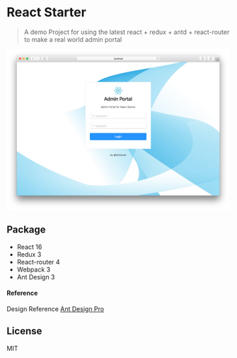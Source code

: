 # React Starter

>  A demo Project for using the latest react + redux + antd + react-router to make a real world admin portal

<img src="https://raw.githubusercontent.com/bichenkk/react-starter/master/github/screenshot.png">

## Package
* React 16
* Redux 3
* React-router 4
* Webpack 3
* Ant Design 3

#### Reference
Design Reference [Ant Design Pro](https://preview.pro.ant.design)

## License

MIT


